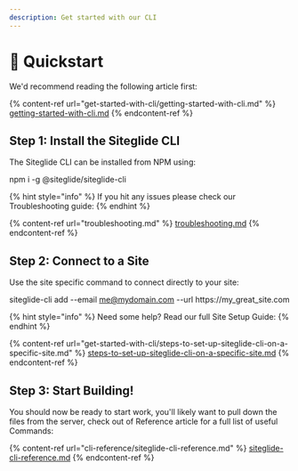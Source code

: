 ```yaml
---
description: Get started with our CLI
---
```


# 🚀 Quickstart

We'd recommend reading the following article first:

{% content-ref url="get-started-with-cli/getting-started-with-cli.md" %}
[getting-started-with-cli.md](get-started-with-cli/getting-started-with-cli.md)
{% endcontent-ref %}

## Step 1: Install the Siteglide CLI

The Siteglide CLI can be installed from NPM using:

npm i -g @siteglide/siteglide-cli

{% hint style="info" %}
If you hit any issues please check our Troubleshooting guide:
{% endhint %}

{% content-ref url="troubleshooting.md" %}
[troubleshooting.md](troubleshooting.md)
{% endcontent-ref %}

## Step 2: Connect to a Site

Use the site specific command to connect directly to your site:

siteglide-cli add --email me@mydomain.com --url https://my\_great\_site.com

{% hint style="info" %}
Need some help? Read our full Site Setup Guide:
{% endhint %}

{% content-ref url="get-started-with-cli/steps-to-set-up-siteglide-cli-on-a-specific-site.md" %}
[steps-to-set-up-siteglide-cli-on-a-specific-site.md](get-started-with-cli/steps-to-set-up-siteglide-cli-on-a-specific-site.md)
{% endcontent-ref %}

## Step 3: Start Building!

You should now be ready to start work, you'll likely want to pull down the files from the server, check out of Reference article for a full list of useful Commands:

{% content-ref url="cli-reference/siteglide-cli-reference.md" %}
[siteglide-cli-reference.md](cli-reference/siteglide-cli-reference.md)
{% endcontent-ref %}

